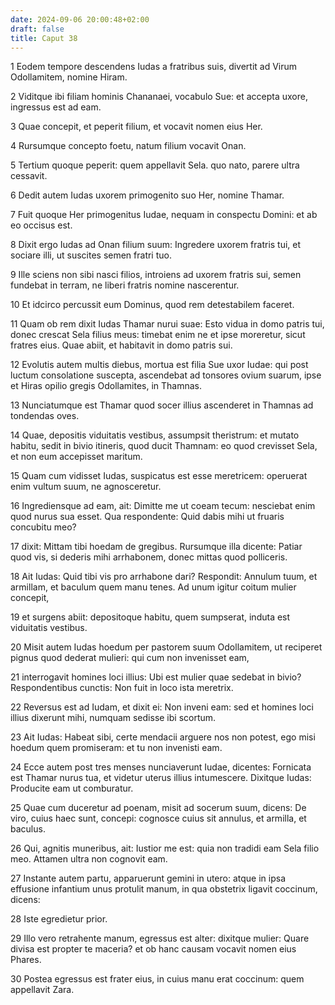 ```yaml
---
date: 2024-09-06 20:00:48+02:00
draft: false
title: Caput 38
---
```





1 Eodem tempore descendens Iudas a fratribus suis, divertit ad Virum Odollamitem, nomine Hiram.

2 Viditque ibi filiam hominis Chananaei, vocabulo Sue: et accepta uxore, ingressus est ad eam.

3 Quae concepit, et peperit filium, et vocavit nomen eius Her.

4 Rursumque concepto foetu, natum filium vocavit Onan.

5 Tertium quoque peperit: quem appellavit Sela. quo nato, parere ultra cessavit.

6 Dedit autem Iudas uxorem primogenito suo Her, nomine Thamar.

7 Fuit quoque Her primogenitus Iudae, nequam in conspectu Domini: et ab eo occisus est.

8 Dixit ergo Iudas ad Onan filium suum: Ingredere uxorem fratris tui, et sociare illi, ut suscites semen fratri tuo.

9 Ille sciens non sibi nasci filios, introiens ad uxorem fratris sui, semen fundebat in terram, ne liberi fratris nomine nascerentur.

10 Et idcirco percussit eum Dominus, quod rem detestabilem faceret.

11 Quam ob rem dixit Iudas Thamar nurui suae: Esto vidua in domo patris tui, donec crescat Sela filius meus: timebat enim ne et ipse moreretur, sicut fratres eius. Quae abiit, et habitavit in domo patris sui.

12 Evolutis autem multis diebus, mortua est filia Sue uxor Iudae: qui post luctum consolatione suscepta, ascendebat ad tonsores ovium suarum, ipse et Hiras opilio gregis Odollamites, in Thamnas.

13 Nunciatumque est Thamar quod socer illius ascenderet in Thamnas ad tondendas oves.

14 Quae, depositis viduitatis vestibus, assumpsit theristrum: et mutato habitu, sedit in bivio itineris, quod ducit Thamnam: eo quod crevisset Sela, et non eum accepisset maritum.

15 Quam cum vidisset Iudas, suspicatus est esse meretricem: operuerat enim vultum suum, ne agnosceretur.

16 Ingrediensque ad eam, ait: Dimitte me ut coeam tecum: nesciebat enim quod nurus sua esset. Qua respondente: Quid dabis mihi ut fruaris concubitu meo?

17 dixit: Mittam tibi hoedam de gregibus. Rursumque illa dicente: Patiar quod vis, si dederis mihi arrhabonem, donec mittas quod polliceris.

18 Ait Iudas: Quid tibi vis pro arrhabone dari? Respondit: Annulum tuum, et armillam, et baculum quem manu tenes. Ad unum igitur coitum mulier concepit,

19 et surgens abiit: depositoque habitu, quem sumpserat, induta est viduitatis vestibus.

20 Misit autem Iudas hoedum per pastorem suum Odollamitem, ut reciperet pignus quod dederat mulieri: qui cum non invenisset eam,

21 interrogavit homines loci illius: Ubi est mulier quae sedebat in bivio? Respondentibus cunctis: Non fuit in loco ista meretrix.

22 Reversus est ad Iudam, et dixit ei: Non inveni eam: sed et homines loci illius dixerunt mihi, numquam sedisse ibi scortum.

23 Ait Iudas: Habeat sibi, certe mendacii arguere nos non potest, ego misi hoedum quem promiseram: et tu non invenisti eam.

24 Ecce autem post tres menses nunciaverunt Iudae, dicentes: Fornicata est Thamar nurus tua, et videtur uterus illius intumescere. Dixitque Iudas: Producite eam ut comburatur.

25 Quae cum duceretur ad poenam, misit ad socerum suum, dicens: De viro, cuius haec sunt, concepi: cognosce cuius sit annulus, et armilla, et baculus.

26 Qui, agnitis muneribus, ait: Iustior me est: quia non tradidi eam Sela filio meo. Attamen ultra non cognovit eam.

27 Instante autem partu, apparuerunt gemini in utero: atque in ipsa effusione infantium unus protulit manum, in qua obstetrix ligavit coccinum, dicens:

28 Iste egredietur prior.

29 Illo vero retrahente manum, egressus est alter: dixitque mulier: Quare divisa est propter te maceria? et ob hanc causam vocavit nomen eius Phares.

30 Postea egressus est frater eius, in cuius manu erat coccinum: quem appellavit Zara.


